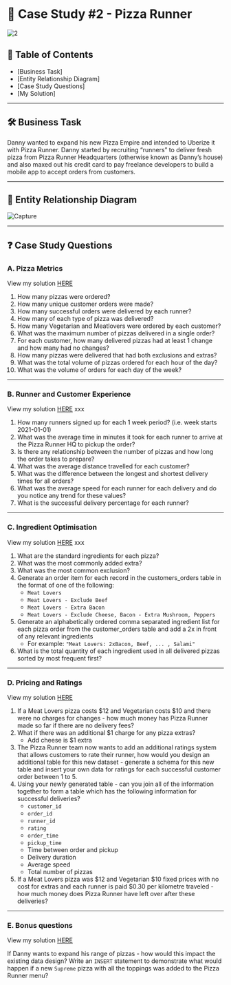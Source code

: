 # 🍕 Case Study #2 - Pizza Runner
![2](https://github.com/hatrang12/8weeksqlchallenge.com/assets/107136018/a855d9ea-686f-44ee-834e-884313d3f279)
  
## 📕 Table of Contents
* [Business Task]
* [Entity Relationship Diagram]
* [Case Study Questions]
* [My Solution]

---
## 🛠️ Business Task
Danny wanted to expand his new Pizza Empire and intended to Uberize it with Pizza Runner. 
Danny started by recruiting “runners” to deliver fresh pizza from Pizza Runner Headquarters (otherwise known as Danny’s house) 
  and also maxed out his credit card to pay freelance developers to build a mobile app to accept orders from customers.

---
## 🔐 Entity Relationship Diagram
![Capture](https://github.com/hatrang12/8weeksqlchallenge.com/assets/107136018/125a8459-cef9-4912-993b-cbb22a775fe1)

---
## ❓ Case Study Questions
### A. Pizza Metrics
View my solution [HERE](https://github.com/hatrang12/8weeksqlchallenge.com/blob/main/Case%20Study%20%232%20-%20Pizza%20Runner/A.%20Pizza%20Metrics.md)

1. How many pizzas were ordered?
2. How many unique customer orders were made?
3. How many successful orders were delivered by each runner?
4. How many of each type of pizza was delivered?
5. How many Vegetarian and Meatlovers were ordered by each customer?
6. What was the maximum number of pizzas delivered in a single order?
7. For each customer, how many delivered pizzas had at least 1 change and how many had no changes?
8. How many pizzas were delivered that had both exclusions and extras?
9. What was the total volume of pizzas ordered for each hour of the day?
10. What was the volume of orders for each day of the week?

---
### B. Runner and Customer Experience
View my solution [HERE](https://github.com/hatrang12/8weeksqlchallenge.com/blob/main/Case%20Study%20%232%20-%20Pizza%20Runner/B.%20Runner%20and%20Customer%20Experience.md)
xxx

1. How many runners signed up for each 1 week period? (i.e. week starts 2021-01-01)
2. What was the average time in minutes it took for each runner to arrive at the Pizza Runner HQ to pickup the order?
3. Is there any relationship between the number of pizzas and how long the order takes to prepare?
4. What was the average distance travelled for each customer?
5. What was the difference between the longest and shortest delivery times for all orders?
6. What was the average speed for each runner for each delivery and do you notice any trend for these values?
7. What is the successful delivery percentage for each runner?

---
### C. Ingredient Optimisation
View my solution [HERE](https://github.com/hatrang12/8weeksqlchallenge.com/blob/main/Case%20Study%20%232%20-%20Pizza%20Runner/C.%20Ingredient%20Optimisation.md)
xxx

1. What are the standard ingredients for each pizza?
2. What was the most commonly added extra?
3. What was the most common exclusion?
4. Generate an order item for each record in the customers_orders table in the format of one of the following:
    * ```Meat Lovers```
    * ```Meat Lovers - Exclude Beef```
    * ```Meat Lovers - Extra Bacon```
    * ```Meat Lovers - Exclude Cheese, Bacon - Extra Mushroom, Peppers```
5. Generate an alphabetically ordered comma separated ingredient list for each pizza order from the customer_orders table and add a 2x in front of any relevant ingredients
    * For example: ```"Meat Lovers: 2xBacon, Beef, ... , Salami"```
6. What is the total quantity of each ingredient used in all delivered pizzas sorted by most frequent first?

---
### D. Pricing and Ratings
View my solution [HERE](https://github.com/hatrang12/8weeksqlchallenge.com/blob/main/Case%20Study%20%232%20-%20Pizza%20Runner/D.%20Pricing%20and%20Ratings.md)

1. If a Meat Lovers pizza costs $12 and Vegetarian costs $10 and there were no charges for changes - how much money has Pizza Runner made so far if there are no delivery fees?
2. What if there was an additional $1 charge for any pizza extras?
    * Add cheese is $1 extra
3. The Pizza Runner team now wants to add an additional ratings system that allows customers to rate their runner, how would you design an additional table for this new dataset - generate a schema for this new table and insert your own data for ratings for each successful customer order between 1 to 5.
4. Using your newly generated table - can you join all of the information together to form a table which has the following information for successful deliveries?
    * ```customer_id```
    * ```order_id```
    * ```runner_id```
    * ```rating```
    * ```order_time```
    * ```pickup_time```
    * Time between order and pickup
    * Delivery duration
    * Average speed
    * Total number of pizzas
5. If a Meat Lovers pizza was $12 and Vegetarian $10 fixed prices with no cost for extras and each runner is paid $0.30 per kilometre traveled - how much money does Pizza Runner have left over after these deliveries?

---
### E. Bonus questions
View my solution [HERE](https://github.com/hatrang12/8weeksqlchallenge.com/blob/main/Case%20Study%20%232%20-%20Pizza%20Runner/E.%20Bonus%20Questions.md)

If Danny wants to expand his range of pizzas - how would this impact the existing data design? Write an ```INSERT``` statement to demonstrate what would happen if a new ```Supreme``` pizza with all the toppings was added to the Pizza Runner menu?

